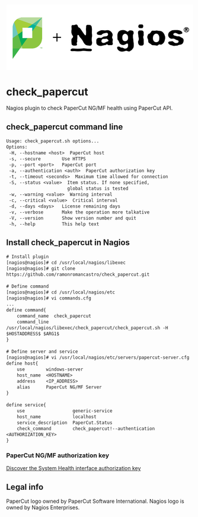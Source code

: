 ![Logo](logo.png)
# check_papercut

Nagios plugin to check PaperCut NG/MF health using PaperCut API.

## **check_papercut** command line

```
Usage: check_papercut.sh options...
Options:
 -H, --hostname <host>  PaperCut host
 -s, --secure        Use HTTPS
 -p, --port <port>   PaperCut port
 -a, --authentication <auth>  PaperCut authorization key
 -t, --timeout <seconds>  Maximum time allowed for connection
 -S, --status <value>  Item status. If none specified,
                       global status is tested
 -w, --warning <value>  Warning interval
 -c, --critical <value>  Critical interval
 -d, --days <days>   License remaining days
 -v, --verbose       Make the operation more talkative
 -V, --version       Show version number and quit
 -h, --help          This help text
```


## Install **check_papercut** in Nagios

```
# Install plugin
[nagios@nagios]# cd /usr/local/nagios/libexec
[nagios@nagios]# git clone https://github.com/ramonromancastro/check_papercut.git

# Define command
[nagios@nagios]# cd /usr/local/nagios/etc
[nagios@nagios]# vi commands.cfg
...
define command{
    command_name  check_papercut
    command_line  /usr/local/nagios/libexec/check_papercut/check_papercut.sh -H $HOSTADDRESS$ $ARG1$
}

# Define server and service
[nagios@nagios]# vi /usr/local/nagios/etc/servers/papercut-server.cfg
define host{
    use        windows-server
    host_name  <HOSTNAME>
    address    <IP_ADDRESS>
    alias      PaperCut NG/MF Server
}

define service{
    use                  generic-service
    host_name            localhost
    service_description  PaperCut.Status
    check_command        check_papercut!--authentication <AUTHORIZATION_KEY>
}
```
### PaperCut NG/MF authorization key

[Discover the System Health interface authorization key](https://www.papercut.com/support/resources/manuals/ng-mf/common/topics/tools-monitor-system-health-api-authorization-key.html)

## Legal info

PaperCut logo owned by PaperCut Software International. Nagios logo is owned by Nagios Enterprises.
